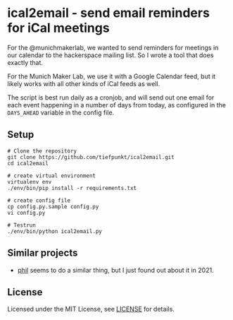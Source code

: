 # ical2email - send email reminders for iCal meetings

For the @munichmakerlab, we wanted to send reminders for meetings in our calendar to the hackerspace mailing list. So I wrote a tool that does exactly that.

For the Munich Maker Lab, we use it with a Google Calendar feed, but it likely works with all other kinds of iCal feeds as well.

The script is best run daily as a cronjob, and will send out one email for each event happening in a number of days from today, as configured in the `DAYS_AHEAD` variable in the config file.

## Setup
```
# Clone the repository
git clone https://github.com/tiefpunkt/ical2email.git
cd ical2email

# create virtual environment
virtualenv env
./env/bin/pip install -r requirements.txt

# create config file
cp config.py.sample config.py
vi config.py

# Testrun
./env/bin/python ical2email.py
```

## Similar projects
* [phil](https://pypi.org/project/phil/) seems to do a similar thing, but I just found out about it in 2021.

## License
Licensed under the MIT License, see [LICENSE](./LICENSE) for details.
